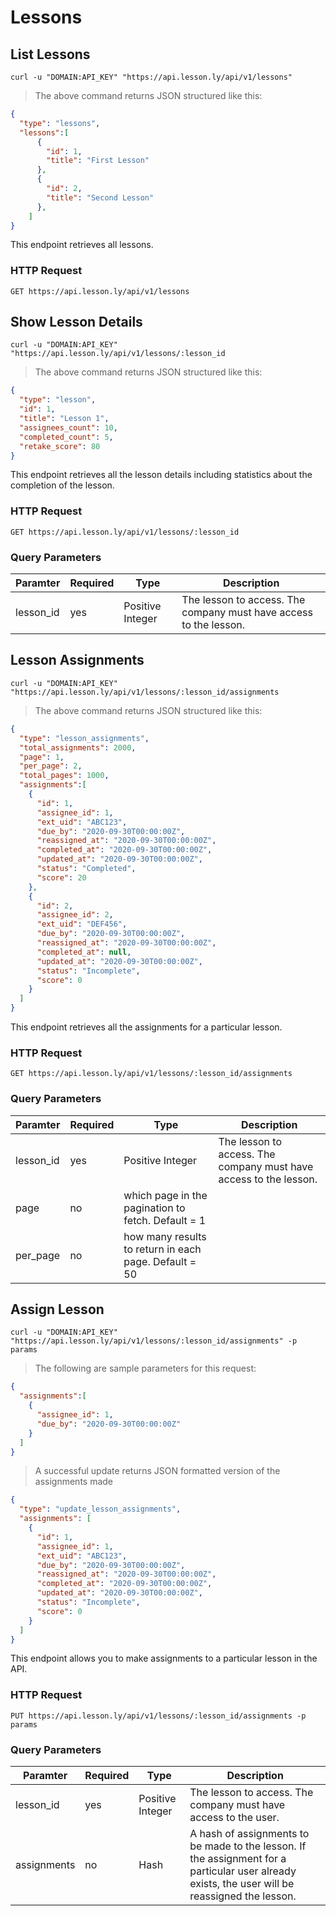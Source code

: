 # Lessons

## List Lessons

```shell
curl -u "DOMAIN:API_KEY" "https://api.lesson.ly/api/v1/lessons"
```

> The above command returns JSON structured like this:

```json
{
  "type": "lessons",
  "lessons":[
      {
        "id": 1,
        "title": "First Lesson"
      },
      {
        "id": 2,
        "title": "Second Lesson"
      },
    ]
}
```

This endpoint retrieves all lessons.

### HTTP Request

`GET https://api.lesson.ly/api/v1/lessons`

## Show Lesson Details

```shell
curl -u "DOMAIN:API_KEY" "https://api.lesson.ly/api/v1/lessons/:lesson_id
```

> The above command returns JSON structured like this:

```json
{
  "type": "lesson",
  "id": 1,
  "title": "Lesson 1",
  "assignees_count": 10,
  "completed_count": 5,
  "retake_score": 80
}
```

This endpoint retrieves all the lesson details including statistics about the completion of the lesson.
### HTTP Request

`GET https://api.lesson.ly/api/v1/lessons/:lesson_id`

### Query Parameters

Paramter | Required | Type |  Description
--- | --- | --- | ---
lesson_id | yes | Positive Integer | The lesson to access.  The company must have access to the lesson.

## Lesson Assignments

```shell
curl -u "DOMAIN:API_KEY" "https://api.lesson.ly/api/v1/lessons/:lesson_id/assignments
```

> The above command returns JSON structured like this:

```json
{
  "type": "lesson_assignments",
  "total_assignments": 2000,
  "page": 1,
  "per_page": 2,
  "total_pages": 1000,
  "assignments":[
    {
      "id": 1,
      "assignee_id": 1,
      "ext_uid": "ABC123",
      "due_by": "2020-09-30T00:00:00Z",
      "reassigned_at": "2020-09-30T00:00:00Z",
      "completed_at": "2020-09-30T00:00:00Z",
      "updated_at": "2020-09-30T00:00:00Z",
      "status": "Completed",
      "score": 20
    },
    {
      "id": 2,
      "assignee_id": 2,
      "ext_uid": "DEF456",
      "due_by": "2020-09-30T00:00:00Z",
      "reassigned_at": "2020-09-30T00:00:00Z",
      "completed_at": null,
      "updated_at": "2020-09-30T00:00:00Z",
      "status": "Incomplete",
      "score": 0
    }
  ]
}
```

This endpoint retrieves all the assignments for a particular lesson.
### HTTP Request

`GET https://api.lesson.ly/api/v1/lessons/:lesson_id/assignments`

### Query Parameters

Paramter | Required | Type |  Description
--- | --- | --- | ---
lesson_id | yes | Positive Integer | The lesson to access.  The company must have access to the lesson.
page | no | which page in the pagination to fetch.  Default = 1
per_page | no | how many results to return in each page.  Default = 50

## Assign Lesson

```shell
curl -u "DOMAIN:API_KEY" "https://api.lesson.ly/api/v1/lessons/:lesson_id/assignments" -p params
```

> The following are sample parameters for this request:

```json
{
  "assignments":[
    {
      "assignee_id": 1,
      "due_by": "2020-09-30T00:00:00Z"
    }
  ]
}

```

> A successful update returns JSON formatted version of the assignments made

```json
{
  "type": "update_lesson_assignments",
  "assignments": [
    {
      "id": 1,
      "assignee_id": 1,
      "ext_uid": "ABC123",
      "due_by": "2020-09-30T00:00:00Z",
      "reassigned_at": "2020-09-30T00:00:00Z",
      "completed_at": "2020-09-30T00:00:00Z",
      "updated_at": "2020-09-30T00:00:00Z",
      "status": "Incomplete",
      "score": 0
    }
  ]
}
```

This endpoint allows you to make assignments to a particular lesson in the API.

### HTTP Request

`PUT https://api.lesson.ly/api/v1/lessons/:lesson_id/assignments -p params`

### Query Parameters

Paramter | Required | Type |  Description
--- | --- | --- | ---
lesson_id | yes | Positive Integer | The lesson to access.  The company must have access to the user.
assignments | no | Hash | A hash of assignments to be made to the lesson.  If the assignment for a particular user already exists, the user will be reassigned the lesson.
